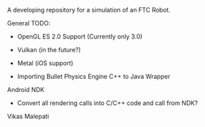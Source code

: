 A developing repository for a simulation of an FTC Robot.

General TODO:
- OpenGL ES 2.0 Support (Currently only 3.0)
- Vulkan (in the future?)
- Metal (iOS support)

- Importing Bullet Physics Engine C++ to Java Wrapper

Android NDK
- Convert all rendering calls into C/C++ code and call from NDK?

Vikas Malepati